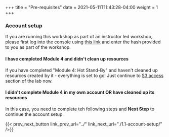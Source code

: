 +++
title = "Pre-requisites"
date =  2021-05-11T11:43:28-04:00
weight = 1
+++

### Account setup 

If you are running this workshop as part of an instructor led workshop, please first log into the console using [this link](https://dashboard.eventengine.run/) and enter the hash provided to you as part of the workshop.

#### I have completed Module 4 and didn't clean up resources

If you have completed "Module 4: Hot Stand-By" and haven't cleaned up resources created by it - everything is set to go! Just continue to [S3 access](/reliability/disaster-recovery/workshop_5/1.1.1-s3-access/) section of the lab now.

#### I didn't complete Module 4 in my own account OR have cleaned up its resources 

In this case, you need to complete teh following steps and **Next Step** to continue the account setup.

{{< prev_next_button link_prev_url="../" link_next_url="./1.1-account-setup/" />}}
